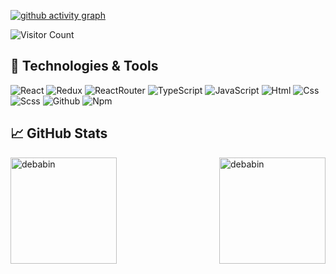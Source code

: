 [![github activity graph](https://github-readme-activity-graph.cyclic.app/graph?username=paintdrip&theme=github-compact)](https://github.com/ashutosh00710/github-readme-activity-graph)

![Visitor Count](https://visitor-badge.glitch.me/badge?page_id=BettleLfy)

## 🔧 Technologies & Tools

![React](https://img.shields.io/badge/React-20232A?style=for-the-badge&logo=react)
![Redux](https://img.shields.io/badge/Redux-20232A?style=for-the-badge&logo=redux&logoColor=7749BD)
![ReactRouter](https://img.shields.io/badge/React_Router-20232A?style=for-the-badge&logo=react-router)
![TypeScript](https://img.shields.io/badge/TypeScript-20232A?style=for-the-badge&logo=typescript)
![JavaScript](https://img.shields.io/badge/JavaScript-20232A?style=for-the-badge&logo=javascript)
![Html](https://img.shields.io/badge/HTML5-20232A?style=for-the-badge&logo=html5)
![Css](https://img.shields.io/badge/CSS3-20232A?style=for-the-badge&logo=css3&logoColor=369AD6)
![Scss](https://img.shields.io/badge/scss-20232A?style=for-the-badge&logo=sass)
![Github](https://img.shields.io/badge/github-20232A?style=for-the-badge&logo=github)
![Npm](https://img.shields.io/badge/npm-20232A?style=for-the-badge&logo=npm)  

## &#x1f4c8; GitHub Stats

<a>
  <img src="https://github-readme-stats.vercel.app/api/top-langs?username=paintdrip&show_icons=true&locale=en&layout=compact&theme=react" alt="debabin" align="right" height="170px" />
  <img src="https://github-readme-stats.vercel.app/api?username=paintdrip&show_icons=true&theme=react&count_private=true&include_all_commits=true" alt="debabin" align="left" height="170px" />
</a>
